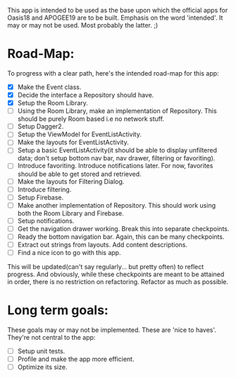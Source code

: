 This app is intended to be used as the base upon which the official apps for Oasis18 and APOGEE19 are to be built. Emphasis on the word 'intended'. It may or may not be used. Most probably the latter. ;)

# Road-Map:

To progress with a clear path, here's the intended road-map for this app:
- [X] Make the Event class.
- [X] Decide the interface a Repository should have.
- [X] Setup the Room Library.
- [ ] Using the Room Library, make an implementation of Repository. This should be purely Room based i.e no network stuff.
- [ ] Setup Dagger2.
- [ ] Setup the ViewModel for EventListActivity.
- [ ] Make the layouts for EventListActivity.
- [ ] Setup a basic EventListActivity(it should be able to display unfiltered data; don't setup bottom nav bar, nav drawer, filtering or favoriting).
- [ ] Introduce favoriting. Introduce notifications later. For now, favorites should be able to get stored and retrieved.
- [ ] Make the layouts for Filtering Dialog.
- [ ] Introduce filtering.
- [ ] Setup Firebase.
- [ ] Make another implementation of Repository. This should work using both the Room Library and Firebase.
- [ ] Setup notifications.
- [ ] Get the navigation drawer working. Break this into separate checkpoints.
- [ ] Ready the bottom navigation bar. Again, this can be many checkpoints.
- [ ] Extract out strings from layouts. Add content descriptions.
- [ ] Find a nice icon to go with this app.

This will be updated(can't say regularly... but pretty often) to reflect progress. And obviously, while these checkpoints are meant to be attained in order, there is no restriction on refactoring. Refactor as much as possible.


# Long term goals:

These goals may or may not be implemented. These are 'nice to haves'. They're not central to the app:
- [ ] Setup unit tests.
- [ ] Profile and make the app more efficient.
- [ ] Optimize its size.
